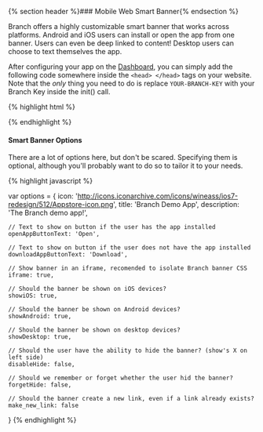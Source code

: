 
{% section header %}### Mobile Web Smart Banner{% endsection %}

Branch offers a highly customizable smart banner that works across platforms. Android and iOS users can install or open the app from one banner. Users can even be deep linked to content! Desktop users can choose to text themselves the app.

After configuring your app on the [Dashboard](https://dashboard.branch.io), you can simply add the following code somewhere inside the `<head> </head>` tags on your website. Note that the *only* thing you need to do is replace `YOUR-BRANCH-KEY` with your Branch Key inside the init() call.

{% highlight html %}
<script type="text/javascript">
{% ingredient web_sdk/_initialization %}{% endingredient %}

branch.init('YOUR-BRANCH-KEY');
branch.banner({
    icon: 'http://icons.iconarchive.com/icons/wineass/ios7-redesign/512/Appstore-icon.png',
    title: 'Branch Demo App',
    description: 'The Branch demo app!'
});
</script>
{% endhighlight %}

#### Smart Banner Options

There are a lot of options here, but don't be scared. Specifying them is optional, although you'll probably want to do so to tailor it to your needs.

{% highlight javascript %}

var options = {
    icon: 'http://icons.iconarchive.com/icons/wineass/ios7-redesign/512/Appstore-icon.png',
    title: 'Branch Demo App',
    description: 'The Branch demo app!',

    // Text to show on button if the user has the app installed
    openAppButtonText: 'Open',

    // Text to show on button if the user does not have the app installed
    downloadAppButtonText: 'Download',

    // Show banner in an iframe, recomended to isolate Branch banner CSS
    iframe: true,

    // Should the banner be shown on iOS devices?
    showiOS: true,

    // Should the banner be shown on Android devices?
    showAndroid: true,

    // Should the banner be shown on desktop devices?
    showDesktop: true,

    // Should the user have the ability to hide the banner? (show's X on left side)
    disableHide: false,

    // Should we remember or forget whether the user hid the banner?
    forgetHide: false,

    // Should the banner create a new link, even if a link already exists?
    make_new_link: false
}
{% endhighlight %}
